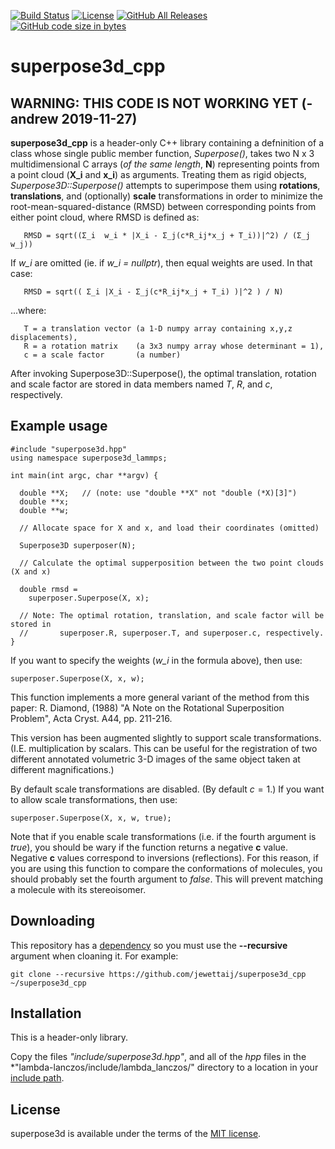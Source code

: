 [![Build Status](https://travis-ci.org/jewettaij/superpose3d_cpp.svg?branch=master)](https://travis-ci.org/jewettaij/superpose3d_cpp.svg?branch=master)
[![License](https://img.shields.io/badge/License-MIT-green.svg)]()
[![GitHub All Releases](https://img.shields.io/github/downloads/jewettaij/superpose3d_cpp/total)]()
[![GitHub code size in bytes](https://img.shields.io/github/languages/code-size/jewettaij/superpose3d_cpp)]()


superpose3d_cpp
===========

## WARNING: THIS CODE IS NOT WORKING YET (-andrew 2019-11-27)

**superpose3d_cpp** is a header-only C++ library containing a defninition
of a class whose single public member function, *Superpose()*,
takes two N x 3 multidimensional C arrays
(*of the same length*, **N**) representing points
from a point cloud (**X_i** and **x_i**) as arguments.
Treating them as rigid objects,
*Superpose3D::Superpose()* attempts to superimpose
them using **rotations**, **translations**, and (optionally) **scale**
transformations in order to minimize the root-mean-squared-distance (RMSD)
between corresponding points from either point cloud, where RMSD is defined as:
```
   RMSD = sqrt((Σ_i  w_i * |X_i - Σ_j(c*R_ij*x_j + T_i))|^2) / (Σ_j w_j))
```
If *w_i* are omitted (ie. if *w_i = nullptr*),
then equal weights are used.  In that case:
```
   RMSD = sqrt(( Σ_i |X_i - Σ_j(c*R_ij*x_j + T_i) )|^2 ) / N)
```
...where:
```
   T = a translation vector (a 1-D numpy array containing x,y,z displacements),
   R = a rotation matrix    (a 3x3 numpy array whose determinant = 1),
   c = a scale factor       (a number)
```
After invoking Superpose3D::Superpose(), the optimal translation, rotation and
scale factor are stored in data members named *T*, *R*, and *c*, respectively.


##  Example usage

```
#include "superpose3d.hpp"
using namespace superpose3d_lammps;

int main(int argc, char **argv) {

  double **X;   // (note: use "double **X" not "double (*X)[3]")
  double **x;
  double **w;

  // Allocate space for X and x, and load their coordinates (omitted)

  Superpose3D superposer(N);

  // Calculate the optimal supperposition between the two point clouds (X and x)

  double rmsd =
    superposer.Superpose(X, x);

  // Note: The optimal rotation, translation, and scale factor will be stored in
  //       superposer.R, superposer.T, and superposer.c, respectively.
}
```
If you want to specify the weights (*w_i* in the formula above), then use:
```
superposer.Superpose(X, x, w);
```
This function implements a more general variant of the method from this paper:
R. Diamond, (1988)
"A Note on the Rotational Superposition Problem",
 Acta Cryst. A44, pp. 211-216.

This version has been augmented slightly to support scale transformations.  (I.E. multiplication by scalars.  This can be useful for the registration of two different annotated volumetric 3-D images of the same object taken at different magnifications.)

By default scale transformations are disabled.  (By default $c=1$.)
If you want to allow scale transformations, then use:
```
superposer.Superpose(X, x, w, true);
```

Note that if you enable scale transformations (i.e. if the fourth argument is *true*), you should be wary if the function returns a negative **c** value.  Negative **c** values correspond to inversions (reflections).  For this reason, if you are using this function to compare the conformations of molecules, you should probably set the fourth argument to *false*.  This will prevent matching a molecule with its stereoisomer.


## Downloading

This repository has a [dependency](https://github.com/mrcdr/lambda-lanczos)
so you must use the **--recursive** argument when cloaning it.  For example:

```
git clone --recursive https://github.com/jewettaij/superpose3d_cpp ~/superpose3d_cpp
```

## Installation

This is a header-only library.

Copy the files *"include/superpose3d.hpp"*, and all of the *hpp* files in the
*"lambda-lanczos/include/lambda_lanczos/" directory to a location in your
[include path](https://www.rapidtables.com/code/linux/gcc/gcc-i.html).


## License

superpose3d is available under the terms of the [MIT license](LICENSE.md).
